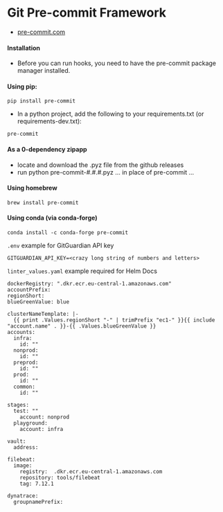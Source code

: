 # Git Pre-commit Framework
- [pre-commit.com](https://pre-commit.com/)

#### Installation
- Before you can run hooks, you need to have the pre-commit package manager installed.
#### Using pip:
```
pip install pre-commit
```
- In a python project, add the following to your requirements.txt (or requirements-dev.txt):
```
pre-commit
```
#### As a 0-dependency zipapp
- locate and download the .pyz file from the github releases
- run python pre-commit-#.#.#.pyz ... in place of pre-commit ...

#### Using homebrew
```
brew install pre-commit
```
#### Using conda (via conda-forge)
```
conda install -c conda-forge pre-commit
```
`.env` example for GitGuardian API key
```
GITGUARDIAN_API_KEY=<crazy long string of numbers and letters>
```
`linter_values.yaml` example required for Helm Docs
```
dockerRegistry: ".dkr.ecr.eu-central-1.amazonaws.com"
accountPrefix:
regionShort:
blueGreenValue: blue

clusterNameTemplate: |-
  {{ print .Values.regionShort "-" | trimPrefix "ec1-" }}{{ include "account.name" . }}-{{ .Values.blueGreenValue }}
accounts:
  infra:
    id: ""
  nonprod:
    id: ""
  preprod:
    id: ""
  prod:
    id: ""
  common:
    id: ""

stages:
  test: ""
    account: nonprod
  playground:
    account: infra

vault:
  address:

filebeat:
  image:
    registry:  .dkr.ecr.eu-central-1.amazonaws.com
    repository: tools/filebeat
    tag: 7.12.1

dynatrace:
  groupnamePrefix:
```
